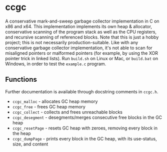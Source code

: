 # ccgc

 A conservative mark-and-sweep garbage collector implementation in C on x86 and x64. This implementation implements its own  heap & allocator, conservative scanning of the program stack as well as the CPU registers, and recursive scanning of referenced blocks. Note that this is just a hobby project; this is not necessarily production-suitable. Like with any conservative garbage collector implementation, it's not able to scan for misaligned pointers or malformed pointers (for example, by using the XOR pointer trick in linked lists). Run `build.sh` on Linux or Mac, or `build.bat` on Windows, in order to test the `example.c` program.

## Functions

 Further documentation is available through docstring comments in `ccgc.h`.

- `ccgc_malloc` - allocates GC heap memory
- `ccgc_free` - frees GC heap memory
- `ccgc_collect` - collects and frees unreachable blocks
- `ccgc_desegment` - desegments/merges consecutive free blocks in the GC heap
- `ccgc_resetPage` - resets GC heap with zeroes, removing every block in the heap
- `ccgc_dumpPage` - prints every block in the GC heap, with its use-status, size, and content
